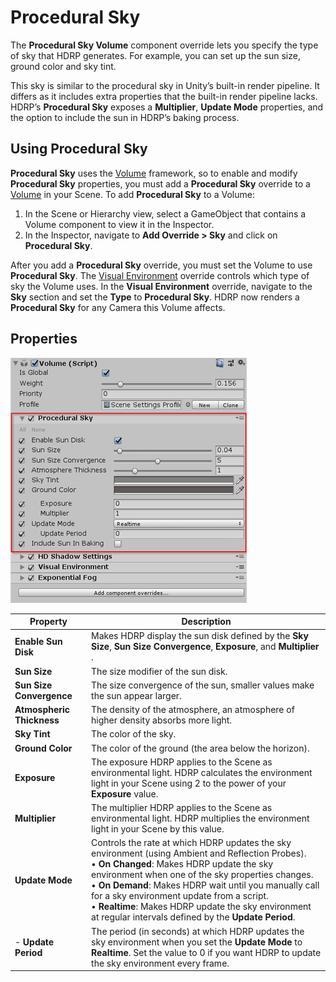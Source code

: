 # Procedural Sky

The **Procedural Sky Volume** component override lets you specify the type of sky that HDRP generates. For example, you can set up the sun size, ground color and sky tint.  

This sky is similar to the procedural sky in Unity’s built-in render pipeline. It differs as it includes extra properties that the built-in render pipeline lacks. HDRP’s **Procedural Sky** exposes a **Multiplier**, **Update Mode** properties, and the option to include the sun in HDRP’s baking process.

## Using Procedural Sky

**Procedural Sky** uses the [Volume](Volumes.html) framework, so to enable and modify **Procedural Sky** properties, you must add a **Procedural Sky** override to a [Volume](Volumes.html) in your Scene. To add **Procedural Sky** to a Volume:

1. In the Scene or Hierarchy view, select a GameObject that contains a Volume component to view it in the Inspector.
2. In the Inspector, navigate to **Add Override > Sky** and click on **Procedural Sky**.

After you add a **Procedural Sky** override, you must set the Volume to use **Procedural  Sky**. The [Visual Environment](Override-Visual-Environment.html) override controls which type of sky the Volume uses. In the **Visual Environment** override, navigate to the **Sky** section and set the **Type** to **Procedural Sky**. HDRP now renders a **Procedural Sky** for any Camera this Volume affects.

## Properties

![](Images/Override-ProceduralSky1.png)

| Property                  | Description                                                  |
| ------------------------- | ------------------------------------------------------------ |
| **Enable Sun Disk**       | Makes HDRP display the sun disk defined by the **Sky Size**, **Sun Size Convergence**, **Exposure**, and **Multiplier** . |
| **Sun Size**              | The size modifier of the sun disk.                           |
| **Sun Size Convergence**  | The size convergence of the sun, smaller values make the sun appear larger. |
| **Atmospheric Thickness** | The density of the atmosphere, an atmosphere of higher density absorbs more light. |
| **Sky Tint**              | The color of the sky.                                        |
| **Ground Color**          | The color of the ground (the area below the horizon).        |
| **Exposure**              | The exposure HDRP applies to the Scene as environmental light. HDRP calculates the environment light in your Scene using 2 to the power of your **Exposure** value. |
| **Multiplier**            | The multiplier HDRP applies to the Scene as environmental light. HDRP multiplies the environment light in your Scene by this value. |
| **Update Mode**           | Controls the rate at which HDRP updates the sky environment (using Ambient and Reflection Probes).<br />&#8226; **On Changed**: Makes HDRP update the sky environment when one of the sky properties changes.<br />&#8226; **On Demand**: Makes HDRP wait until you manually call for a sky environment update from a script.<br />&#8226; **Realtime**: Makes HDRP update the sky environment at regular intervals defined by the **Update Period**. |
| - **Update Period**       | The period (in seconds) at which HDRP updates the sky environment when you set the **Update Mode** to **Realtime**. Set the value to 0 if you want HDRP to update the sky environment every frame. |